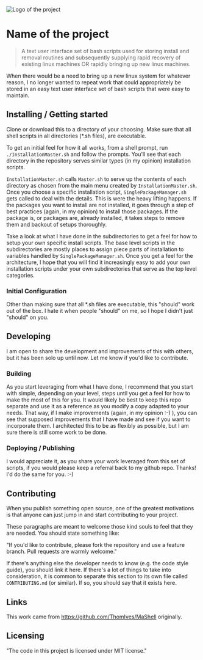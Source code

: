 ![Logo of the project](https://raw.githubusercontent.com/jehna/readme-best-practices/master/sample-logo.png)

# Name of the project
> A text user interface set of bash scripts used for storing install and removal routines and subsequently supplying rapid recovery of existing linux machines OR rapidly bringing up new linux machines.

When there would be a need to bring up a new linux system for whatever reason, I no longer wanted to repeat work that could appropriately be stored in an easy text user interface set of bash scripts that were easy to maintain.

## Installing / Getting started

Clone or download this to a directory of your choosing. Make sure that all shell scripts in all directories (*.sh files), are executable. 

To get an initial feel for how it all works, from a shell prompt, run `./InstallationMaster.sh` and follow the prompts. You'll see that each directory in the repository serves similar types (in my opinion) installation scripts.

`InstallationMaster.sh` calls `Master.sh` to serve up the contents of each directory as chosen from the main menu created by `InstallationMaster.sh`. Once you choose a specific installation script, `SinglePackageManager.sh` gets called to deal with the details. This is were the heavy lifting happens. If the packages you want to install are not installed, it goes through a step of best practices (again, in my opinion) to install those packages. If the package is, or packages are, already installed, it takes steps to remove them and backout of setups thoroughly. 

Take a look at what I have done in the subdirectories to get a feel for how to setup your own specific install scripts. The base level scripts in the subdirectories are mostly places to assign piece parts of installation to variables handled by `SinglePackageManager.sh`. Once you get a feel for the architecture, I hope that you will find it increasingly easy to add your own installation scripts under your own subdirectories that serve as the top level categories. 

### Initial Configuration

Other than making sure that all *.sh files are executable, this "should" work out of the box. I hate it when people "should" on me, so I hope I didn't just "should" on you.

## Developing

I am open to share the development and improvements of this with others, but it has been solo up until now. Let me know if you'd like to contribute. 

### Building

As you start leveraging from what I have done, I recommend that you start with simple, depending on your level, steps until you get a feel for how to make the most of this for you. It would likely be best to keep this repo separate and use it as a reference as you modify a copy adapted to your needs. That way, if I make improvements (again, in my opinion :-) ), you can see that supposed improvements that I have made and see if you want to incorporate them. I architected this to be as flexibly as possible, but I am sure there is still some work to be done.

### Deploying / Publishing

I would appreciate it, as you share your work leveraged from this set of scripts, if you would please keep a referral back to my github repo. Thanks! I'd do the same for you. :-)

## Contributing

When you publish something open source, one of the greatest motivations is that
anyone can just jump in and start contributing to your project.

These paragraphs are meant to welcome those kind souls to feel that they are
needed. You should state something like:

"If you'd like to contribute, please fork the repository and use a feature
branch. Pull requests are warmly welcome."

If there's anything else the developer needs to know (e.g. the code style
guide), you should link it here. If there's a lot of things to take into
consideration, it is common to separate this section to its own file called
`CONTRIBUTING.md` (or similar). If so, you should say that it exists here.

## Links

This work came from https://github.com/ThomIves/MaShell originally. 


## Licensing

"The code in this project is licensed under MIT license."
